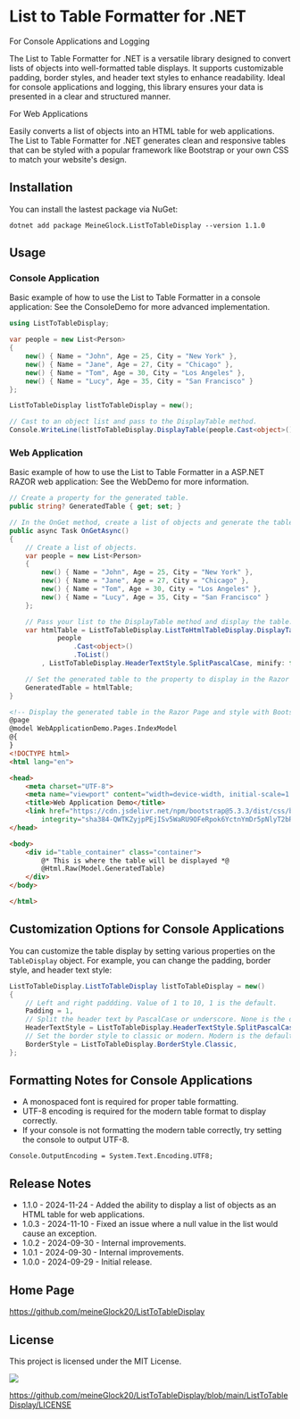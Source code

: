 # List to Table Formatter for .NET

For Console Applications and Logging

The List to Table Formatter for .NET is a versatile library designed to convert lists of objects into well-formatted table displays. It supports customizable padding, border styles, and header text styles to enhance readability. Ideal for console applications and logging, this library ensures your data is presented in a clear and structured manner.

For Web Applications

Easily converts a list of objects into an HTML table for web applications. 
The List to Table Formatter for .NET generates clean and responsive tables that can be styled with a popular framework like Bootstrap or your own CSS to match your website's design. 

## Installation

You can install the lastest package via NuGet:
```
dotnet add package MeineGlock.ListToTableDisplay --version 1.1.0
```

## Usage

### Console Application

Basic example of how to use the List to Table Formatter in a console application:
See the ConsoleDemo for more advanced implementation.

```csharp
using ListToTableDisplay;

var people = new List<Person>
{
    new() { Name = "John", Age = 25, City = "New York" },
    new() { Name = "Jane", Age = 27, City = "Chicago" },
    new() { Name = "Tom", Age = 30, City = "Los Angeles" },
    new() { Name = "Lucy", Age = 35, City = "San Francisco" }
};

ListToTableDisplay listToTableDisplay = new();

// Cast to an object list and pass to the DisplayTable method.
Console.WriteLine(listToTableDisplay.DisplayTable(people.Cast<object>().ToList()));
```
### Web Application

Basic example of how to use the List to Table Formatter in a ASP.NET RAZOR web application:
See the WebDemo for more information.
```csharp
// Create a property for the generated table.
public string? GeneratedTable { get; set; }

// In the OnGet method, create a list of objects and generate the table.
public async Task OnGetAsync()
{
    // Create a list of objects.
    var people = new List<Person>
    {
        new() { Name = "John", Age = 25, City = "New York" },
        new() { Name = "Jane", Age = 27, City = "Chicago" },
        new() { Name = "Tom", Age = 30, City = "Los Angeles" },
        new() { Name = "Lucy", Age = 35, City = "San Francisco" }
    };

    // Pass your list to the DisplayTable method and display the table.
    var htmlTable = ListToTableDisplay.ListToHtmlTableDisplay.DisplayTable(
            people
                .Cast<object>()
                .ToList()
        , ListToTableDisplay.HeaderTextStyle.SplitPascalCase, minify: false, tableClass: "table table-striped table-hover", tableId: "peopleTable");

    // Set the generated table to the property to display in the Razor Page.
    GeneratedTable = htmlTable;
}
```
```html
<!-- Display the generated table in the Razor Page and style with Bootstrap. -->
@page
@model WebApplicationDemo.Pages.IndexModel
@{
}
<!DOCTYPE html>
<html lang="en">

<head>
    <meta charset="UTF-8">
    <meta name="viewport" content="width=device-width, initial-scale=1.0">
    <title>Web Application Demo</title>
    <link href="https://cdn.jsdelivr.net/npm/bootstrap@5.3.3/dist/css/bootstrap.min.css" rel="stylesheet"
        integrity="sha384-QWTKZyjpPEjISv5WaRU9OFeRpok6YctnYmDr5pNlyT2bRjXh0JMhjY6hW+ALEwIH" crossorigin="anonymous">
</head>

<body>
    <div id="table_container" class="container">
        @* This is where the table will be displayed *@
        @Html.Raw(Model.GeneratedTable)
    </div>
</body>

</html>
```

## Customization Options for Console Applications

You can customize the table display by setting various properties on the `TableDisplay` object. For example, you can change the padding, border style, and header text style:

```csharp
ListToTableDisplay.ListToTableDisplay listToTableDisplay = new()
{
    // Left and right paddding. Value of 1 to 10, 1 is the default.
    Padding = 1,
    // Split the header text by PascalCase or underscore. None is the default.
    HeaderTextStyle = ListToTableDisplay.HeaderTextStyle.SplitPascalCase,
    // Set the border style to classic or modern. Modern is the default.
    BorderStyle = ListToTableDisplay.BorderStyle.Classic,
};
```
## Formatting Notes for Console Applications
- A monospaced font is required for proper table formatting.
- UTF-8 encoding is required for the modern table format to display correctly.
- If your console is not formatting the modern table correctly, try setting the console to output UTF-8.
```
Console.OutputEncoding = System.Text.Encoding.UTF8;
```


## Release Notes
- 1.1.0 - 2024-11-24 - Added the ability to display a list of objects as an HTML table for web applications.
- 1.0.3 - 2024-11-10 - Fixed an issue where a null value in the list would cause an exception.
- 1.0.2 - 2024-09-30 - Internal improvements.
- 1.0.1 - 2024-09-30 - Internal improvements.
- 1.0.0 - 2024-09-29 - Initial release.

## Home Page
https://github.com/meineGlock20/ListToTableDisplay

## License

This project is licensed under the MIT License.

![](https://img.shields.io/badge/License-MIT-blue.svg)

https://github.com/meineGlock20/ListToTableDisplay/blob/main/ListToTableDisplay/LICENSE

